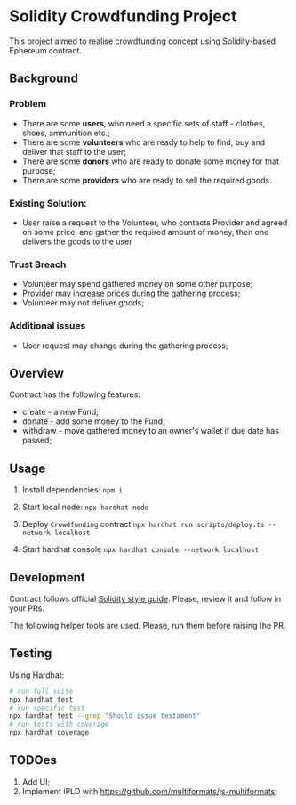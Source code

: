 # Solidity Crowdfunding Project

This project aimed to realise crowdfunding concept using Solidity-based Ephereum contract.

## Вackground
### Problem 
- There are some **users**, who need a specific sets of staff - clothes, shoes, ammunition etc.;
- There are some **volunteers** who are ready to help to find, buy and deliver that staff to the user;
- There are some **donors** who are ready to donate some money for that purpose;
- There are some **providers** who are ready to sell the required goods.

### Existing Solution:
- User raise a request to the Volunteer, who contacts Provider and agreed on some price, 
and gather the required amount of money, then one delivers the goods to the user

### Trust Breach
- Volunteer may spend gathered money on some other purpose;
- Provider may increase prices during the gathering process;
- Volunteer may not deliver goods;

### Additional issues
- User request may change during the gathering process;

## Overview
Contract has the following features:

- create - a new Fund;
- donate - add some money to the Fund;
- withdraw - move gathered money to an owner's wallet if due date has passed;

## Usage

1. Install dependencies: `npm i`

2. Start local node: `npx hardhat node`

3. Deploy `Crowdfunding` contract `npx hardhat run scripts/deploy.ts --network localhost`

4. Start hardhat console `npx hardhat console --network localhost`

## Development

Contract follows official [Solidity style guide](https://docs.soliditylang.org/en/v0.8.9/style-guide.html).
Please, review it and follow in your PRs.

The following helper tools are used. Please, run them before raising the PR.

## Testing

Using Hardhat:

```bash
# run full suite
npx hardhat test
# run specific test
npx hardhat test --grep "Should issue testament"
# run tests with coverage
npx hardhat coverage
```

## TODOes
1) Add UI;
2) Implement IPLD with https://github.com/multiformats/js-multiformats;